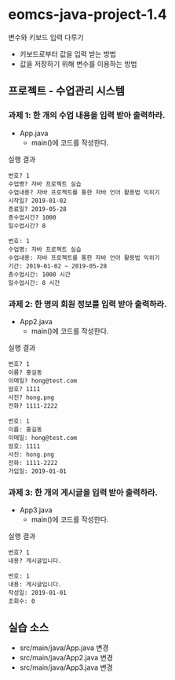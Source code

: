 # eomcs-java-project-1.4

변수와 키보드 입력 다루기

- 키보드로부터 값을 입력 받는 방법
- 값을 저장하기 위해 변수를 이용하는 방법

## 프로젝트 - 수업관리 시스템  

### 과제 1: 한 개의 수업 내용을 입력 받아 출력하라.

- App.java
    - main()에 코드를 작성한다.

실행 결과

```
번호? 1
수업명? 자바 프로젝트 실습
수업내용? 자바 프로젝트를 통한 자바 언어 활용법 익히기
시작일? 2019-01-02
종료일? 2019-05-28
총수업시간? 1000
일수업시간? 8

번호: 1
수업명: 자바 프로젝트 실습
수업내용: 자바 프로젝트를 통한 자바 언어 활용법 익히기
기간: 2019-01-02 ~ 2019-05-28
총수업시간: 1000 시간
일수업시간: 8 시간
```

### 과제 2: 한 명의 회원 정보를 입력 받아 출력하라.

- App2.java
    - main()에 코드를 작성한다.

실행 결과

```
번호? 1
이름? 홍길동
이메일? hong@test.com
암호? 1111
사진? hong.png
전화? 1111-2222

번호: 1
이름: 홍길동
이메일: hong@test.com
암호: 1111
사진: hong.png
전화: 1111-2222
가입일: 2019-01-01
```

### 과제 3: 한 개의 게시글을 입력 받아 출력하라.

- App3.java
    - main()에 코드를 작성한다.

실행 결과

```
번호? 1
내용? 게시글입니다.

번호: 1
내용: 게시글입니다.
작성일: 2019-01-01
조회수: 0
```


## 실습 소스

- src/main/java/App.java 변경
- src/main/java/App2.java 변경
- src/main/java/App3.java 변경
